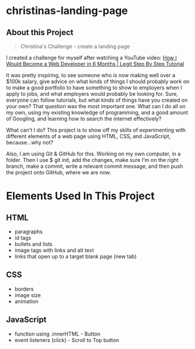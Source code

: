 # christinas-landing-page

## About this Project

> Christina's Challenge - create a landing page

I created a challenge for myself after watching a YouTube video: [How I Would Become a Web Developer in 6 Months | Legit Step By Step Tutorial](https://www.youtube.com/watch?v=vB4bSDznwgM)

It was pretty inspiring, to see someone who is now making well over a $100k salary, give advice on what kinds of things I should probably work on to make a good portfolio to have something to show to employers when I apply to jobs, and what employers would probably be looking for. Sure, everyone can follow tutorials, but what kinds of things have you created on your own? That question was the most important one. What can I do all on my own, using my existing knowledge of programming, and a good amount of Googling, and learning how to search the internet effectively?

What can't I do? This project is to show off my skills of experimenting with different elements of a web page using HTML, CSS, and JavaScript, because...why not?

Also, I am using Git & GitHub for this. Working on my own computer, in a folder. Then I use $ git init, add the changes, make sure I'm on the right branch, make a commit, write a relevant commit message, and then push the project onto GitHub, where we are now.

# Elements Used In This Project

## HTML
* paragraphs
* id tags
* bullets and lists
* image tags with links and alt text
* links that open up to a target blank page (new tab)

## CSS
* borders
* image size
* animation

## JavaScript
* function using .innerHTML - Button
* event listeners (click) - Scroll to Top button
